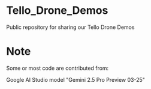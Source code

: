 # Tello_Drone_Demos
Public repository for sharing our Tello Drone Demos

# Note

Some or most code are contributed from:

Google AI Studio model "Gemini 2.5 Pro Preview 03-25"
